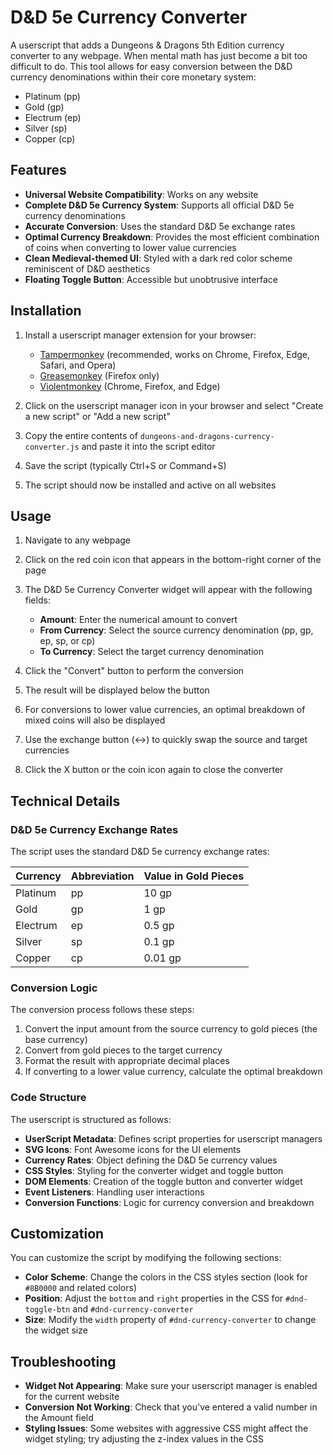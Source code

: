 # D&D 5e Currency Converter

A userscript that adds a Dungeons & Dragons 5th Edition currency converter to any webpage. When mental math has just become a bit too difficult to do. This tool allows for easy conversion between the D&D currency denominations within their core monetary system: 

- Platinum (pp)
- Gold (gp)
- Electrum (ep)
- Silver (sp)
- Copper (cp)

## Features

- **Universal Website Compatibility**: Works on any website
- **Complete D&D 5e Currency System**: Supports all official D&D 5e currency denominations
- **Accurate Conversion**: Uses the standard D&D 5e exchange rates
- **Optimal Currency Breakdown**: Provides the most efficient combination of coins when converting to lower value currencies
- **Clean Medieval-themed UI**: Styled with a dark red color scheme reminiscent of D&D aesthetics
- **Floating Toggle Button**: Accessible but unobtrusive interface

## Installation

1. Install a userscript manager extension for your browser:
   - [Tampermonkey](https://www.tampermonkey.net/) (recommended, works on Chrome, Firefox, Edge, Safari, and Opera)
   - [Greasemonkey](https://addons.mozilla.org/en-US/firefox/addon/greasemonkey/) (Firefox only)
   - [Violentmonkey](https://violentmonkey.github.io/) (Chrome, Firefox, and Edge)

2. Click on the userscript manager icon in your browser and select "Create a new script" or "Add a new script"

3. Copy the entire contents of `dungeons-and-dragons-currency-converter.js` and paste it into the script editor

4. Save the script (typically Ctrl+S or Command+S)

5. The script should now be installed and active on all websites

## Usage

1. Navigate to any webpage

2. Click on the red coin icon that appears in the bottom-right corner of the page

3. The D&D 5e Currency Converter widget will appear with the following fields:
   - **Amount**: Enter the numerical amount to convert
   - **From Currency**: Select the source currency denomination (pp, gp, ep, sp, or cp)
   - **To Currency**: Select the target currency denomination

4. Click the "Convert" button to perform the conversion

5. The result will be displayed below the button

6. For conversions to lower value currencies, an optimal breakdown of mixed coins will also be displayed

7. Use the exchange button (↔) to quickly swap the source and target currencies

8. Click the X button or the coin icon again to close the converter

## Technical Details

### D&D 5e Currency Exchange Rates

The script uses the standard D&D 5e currency exchange rates:

| Currency | Abbreviation | Value in Gold Pieces |
|----------|--------------|----------------------|
| Platinum | pp           | 10 gp                |
| Gold     | gp           | 1 gp                 |
| Electrum | ep           | 0.5 gp               |
| Silver   | sp           | 0.1 gp               |
| Copper   | cp           | 0.01 gp              |

### Conversion Logic

The conversion process follows these steps:

1. Convert the input amount from the source currency to gold pieces (the base currency)
2. Convert from gold pieces to the target currency
3. Format the result with appropriate decimal places
4. If converting to a lower value currency, calculate the optimal breakdown

### Code Structure

The userscript is structured as follows:

- **UserScript Metadata**: Defines script properties for userscript managers
- **SVG Icons**: Font Awesome icons for the UI elements
- **Currency Rates**: Object defining the D&D 5e currency values
- **CSS Styles**: Styling for the converter widget and toggle button
- **DOM Elements**: Creation of the toggle button and converter widget
- **Event Listeners**: Handling user interactions
- **Conversion Functions**: Logic for currency conversion and breakdown

## Customization

You can customize the script by modifying the following sections:

- **Color Scheme**: Change the colors in the CSS styles section (look for `#8B0000` and related colors)
- **Position**: Adjust the `bottom` and `right` properties in the CSS for `#dnd-toggle-btn` and `#dnd-currency-converter`
- **Size**: Modify the `width` property of `#dnd-currency-converter` to change the widget size

## Troubleshooting

- **Widget Not Appearing**: Make sure your userscript manager is enabled for the current website
- **Conversion Not Working**: Check that you've entered a valid number in the Amount field
- **Styling Issues**: Some websites with aggressive CSS might affect the widget styling; try adjusting the z-index values in the CSS


